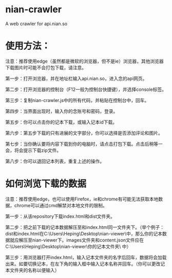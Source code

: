 # nian-crawler
A web crawler for api.nian.so

# 使用方法：
  
注意：推荐使用edge（虽然都是微软的浏览器，但不是ie）浏览器，其他浏览器下载图片时可能不会打包下载，请注意。
  
第一步：打开浏览器，并在地址栏输入api.nian.so，进入念的api网页。
  
第二步：打开浏览器的控制台（F12一般为控制台快捷键），并选择console标签。
  
第三步：复制nian-crawler.js中的所有代码，并粘贴在控制台中，回车。
  
第四步：当界面出现时，输入你的念账号和密码，登录。
  
第五步：你可以点击你的记本下载，或输入记本id下载。
  
第六步：第五步下载的只有进展的文字部分，你可以选择是否添加评论和图片。
  
第七步：当你确认要将内容下载到你的电脑时，请点击打包下载。点击后稍等一会，将会提示下载zip文件。
  
第八步：你可以退回记本列表，重复上述的操作。


# 如何浏览下载的数据

注意：推荐使用edge，也可以使用Firefox，ie和chrome有可能无法获取本地数据，chrome可以通过cmd解禁对本地文件的限制。

第一步：从该repository下载index.html和dist文件夹。

第二步：把之前下载的记本数据解压至和index.html同一文件夹下。（举个例子：dist和index.html在C:\Users\Heping\Desktop\nian-viewer\中，那么你的记本数据就应解压至nian-viewer下。images文件夹和content.json文件应在C:\Users\Heping\Desktop\nian-viewer\你的记本文件夹\ 中）

第三步：用浏览器打开index.html，输入记本文件夹的名字后回车，数据将会加载出来。如要切换记本，在左下角的输入框中输入记本名称并回车。（你可以更改记本文件夹的名称以便输入）
